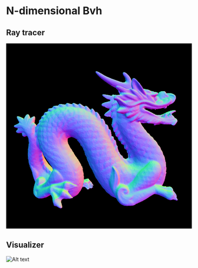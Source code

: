 # N-dimensional Bvh

## Ray tracer
![Alt text](dragon.png?raw=true "Effect")

## Visualizer
![Alt text](dragon.bvh.png.png?raw=true "Effect")
